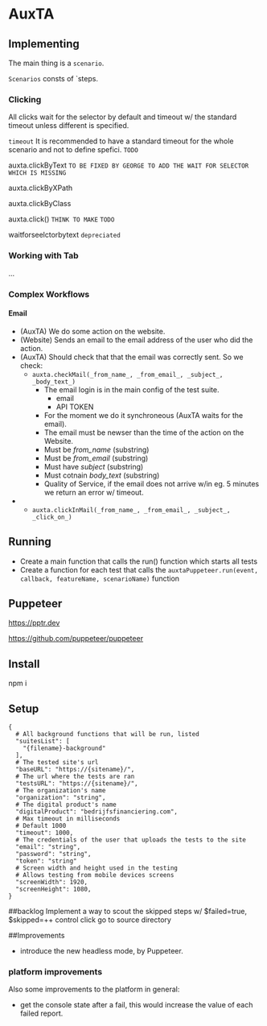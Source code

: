 # AuxTA

## Implementing

The main thing is a `scenario`.

`Scenarios` consts of `steps.

### Clicking

All clicks wait for the selector by default and timeout w/ the standard timeout unless different is specified.

`timeout` It is recommended to have a standard timeout for the whole scenario and not to define spefici. `TODO`

auxta.clickByText `TO BE FIXED BY GEORGE TO ADD THE WAIT FOR SELECTOR WHICH IS MISSING`

auxta.clickByXPath

auxta.clickByClass

auxta.click() `THINK TO MAKE` `TODO`

waitforseelctorbytext `depreciated`

### Working with Tab

...

### Complex Workflows

#### Email

* (AuxTA) We do some action on the website.
* (Website) Sends an email to the email address of the user who did the action.
* (AuxTA) Should check that that the email was correctly sent. So we check:
  * `auxta.checkMail(_from_name_, _from_email_, _subject_, _body_text_)`
    * The email login is in the main config of the test suite.
      * email
      * API TOKEN
    * For the moment we do it synchroneous (AuxTA waits for the email).
    * The email must be newser than the time of the action on the Website.
    * Must be _from_name_ (substring)
    * Must be _from_email_ (substring)
    * Must have _subject_ (substring)
    * Must cotnain _body_text_ (substring)
    * Quality of Service, if the email does not arrive w/in eg. 5 minutes we return an error w/ timeout.
* * `auxta.clickInMail(_from_name_, _from_email_, _subject_, _click_on_)`

## Running

* Create a main function that calls the run() function which starts all tests
* Create a function for each test that calls the `auxtaPuppeteer.run(event, callback, featureName, scenarioName)` function

## Puppeteer

https://pptr.dev

https://github.com/puppeteer/puppeteer

## Install

npm i

## Setup

```
{
  # All background functions that will be run, listed
  "suitesList": [
    "{filename}-background"
  ],
  # The tested site's url
  "baseURL": "https://{sitename}/",
  # The url where the tests are ran
  "testsURL": "https://{sitename}/",
  # The organization's name
  "organization": "string",
  # The digital product's name
  "digitalProduct": "bedrijfsfinanciering.com",
  # Max timeout in milliseconds
  # Default 1000
  "timeout": 1000,
  # The credentials of the user that uploads the tests to the site
  "email": "string",
  "password": "string",
  "token": "string"
  # Screen width and height used in the testing
  # Allows testing from mobile devices screens
  "screenWidth": 1920,
  "screenHeight": 1080,
}

```

##backlog
Implement a way to scout the skipped steps w/ $failed=true, $skipped=++
control click go to source directory


##Improvements
* introduce the new headless mode, by Puppeteer.

### platform improvements
Also some improvements to the platform in general:
* get the console state after a fail, this would increase the value of each failed report.